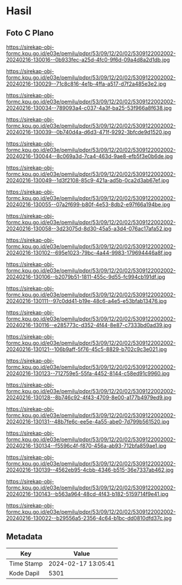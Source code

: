 # Hasil

## Foto C Plano

https://sirekap-obj-formc.kpu.go.id/e03e/pemilu/pdpr/53/09/12/20/02/5309122002002-20240216-130016--0b933fec-a25d-4fc0-9f6d-09a4d8a2d1db.jpg

https://sirekap-obj-formc.kpu.go.id/e03e/pemilu/pdpr/53/09/12/20/02/5309122002002-20240216-130029--71c8c816-4e1b-4ffa-a517-d7f2a485e3e2.jpg

https://sirekap-obj-formc.kpu.go.id/e03e/pemilu/pdpr/53/09/12/20/02/5309122002002-20240216-130034--789093a4-c037-4a3f-ba25-53f966a8f638.jpg

https://sirekap-obj-formc.kpu.go.id/e03e/pemilu/pdpr/53/09/12/20/02/5309122002002-20240216-130039--0b740d4a-d6d3-471f-9292-3bfcde9d1520.jpg

https://sirekap-obj-formc.kpu.go.id/e03e/pemilu/pdpr/53/09/12/20/02/5309122002002-20240216-130044--8c069a3d-7ca4-463d-9ae8-efb5f3e0b6de.jpg

https://sirekap-obj-formc.kpu.go.id/e03e/pemilu/pdpr/53/09/12/20/02/5309122002002-20240216-130049--1d3f2108-85c9-421a-ad5b-0ca2d3ab67ef.jpg

https://sirekap-obj-formc.kpu.go.id/e03e/pemilu/pdpr/53/09/12/20/02/5309122002002-20240216-130055--07a2f699-b80f-4e53-8db2-e97f66a194be.jpg

https://sirekap-obj-formc.kpu.go.id/e03e/pemilu/pdpr/53/09/12/20/02/5309122002002-20240216-130058--3d23075d-8d30-45a5-a3d4-076ac17afa52.jpg

https://sirekap-obj-formc.kpu.go.id/e03e/pemilu/pdpr/53/09/12/20/02/5309122002002-20240216-130102--695e1023-79bc-4a44-9983-179694446a8f.jpg

https://sirekap-obj-formc.kpu.go.id/e03e/pemilu/pdpr/53/09/12/20/02/5309122002002-20240216-130106--b2079b51-1811-455c-9d55-fc994cb191df.jpg

https://sirekap-obj-formc.kpu.go.id/e03e/pemilu/pdpr/53/09/12/20/02/5309122002002-20240216-130111--97c0dd41-b19e-48c6-a4e5-e53bfab13476.jpg

https://sirekap-obj-formc.kpu.go.id/e03e/pemilu/pdpr/53/09/12/20/02/5309122002002-20240216-130116--e285773c-d352-4f44-8e87-c7333bd0ad39.jpg

https://sirekap-obj-formc.kpu.go.id/e03e/pemilu/pdpr/53/09/12/20/02/5309122002002-20240216-130121--106b9aff-5f76-45c5-8829-b702c9c3e021.jpg

https://sirekap-obj-formc.kpu.go.id/e03e/pemilu/pdpr/53/09/12/20/02/5309122002002-20240216-130123--712759e5-55fa-4452-8144-c58ed91c9960.jpg

https://sirekap-obj-formc.kpu.go.id/e03e/pemilu/pdpr/53/09/12/20/02/5309122002002-20240216-130128--8b746c92-4f43-4709-8e00-a177b4979ed9.jpg

https://sirekap-obj-formc.kpu.go.id/e03e/pemilu/pdpr/53/09/12/20/02/5309122002002-20240216-130131--48b7fe6c-ee5e-4a55-abe0-7d799b561520.jpg

https://sirekap-obj-formc.kpu.go.id/e03e/pemilu/pdpr/53/09/12/20/02/5309122002002-20240216-130134--f5596c4f-f870-456a-ab93-712bfa859ae1.jpg

https://sirekap-obj-formc.kpu.go.id/e03e/pemilu/pdpr/53/09/12/20/02/5309122002002-20240216-130139--4562eb95-4cbb-4346-b515-36e7337ab462.jpg

https://sirekap-obj-formc.kpu.go.id/e03e/pemilu/pdpr/53/09/12/20/02/5309122002002-20240216-130143--b563a964-48cd-4f43-b182-5159714f9e41.jpg

https://sirekap-obj-formc.kpu.go.id/e03e/pemilu/pdpr/53/09/12/20/02/5309122002002-20240216-130022--b29556a5-2356-4c64-b1bc-dd0810dfd37c.jpg


## Metadata

| Key        | Value               |
| ---------- | ------------------- |
| Time Stamp | 2024-02-17 13:05:41 |
| Kode Dapil | 5301                |



